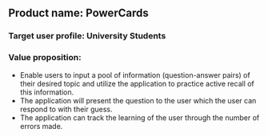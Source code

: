 ## Product name: PowerCards
### Target user profile: University Students
### Value proposition: 
- Enable users to input a pool of information (question-answer pairs) of their desired topic and utilize the application to practice active recall of this information.
- The application will present the question to the user which the user can respond to with their guess. 
- The application can track the learning of the user through the number of errors made.

